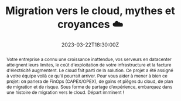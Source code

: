 ---
title: Migration vers le cloud, mythes et croyances ☁️

event: Meetup DevOps Lille
event_url: https://www.meetup.com/devops-lille/events/292131333/

location: Lille (Zenika)
address:
  street: 19 Av. Saint-Maur, La Madeleine
  city: Lille
  region: Hauts-de-France,
  postcode: '59000'
  country: France

summary: Le Cloud n'est pas un long fleuve tranquille..
abstract: "Votre entreprise a connu une croissance inattendue, vos serveurs en datacenter atteignent leurs limites, le coût d'exploitation de votre infrastructure et la facture d'électricité augmentent.
Le cloud fait parti de la solution. 
Ce projet a été assigné à votre équipe voilà ce qu'il pourrait arriver. Pour vous aider à mener à bien ce projet: on parlera de FinOps (CAPEX/OPEX), de gains et pièges du cloud, de plan de migration et de risque.
Sous forme de partage d’expérience, embarquez dans une histoire de migration vers le cloud. Départ imminent !"

date: "2023-03-22T18:30:00Z"
date_end: "2023-03-22T20:30:00Z"
all_day: false

publishDate: "2023-03-18T00:00:00Z"

authors: [David Aparicio]
tags: [Cloud, SRE]

featured: false

image:
  caption: 'Crédits: [**Andrew Neel**](https://unsplash.com/photos/cckf4TsHAuw)'
  focal_point: Right

links:
- icon: binoculars
  icon_pack: fas
  name: Description
  url: https://www.meetup.com/devops-lille/events/292131333/
#- icon: file-alt
#  icon_pack: fas
#  name: Article
#  url: https://blog.ovhcloud.com/ovhcloud-at-touraine-tech/
#  #url: https://blog.devrel.ovh/2022-01-24-touraine-tech/
#- icon: comments
#  icon_pack: fas
#  name: Avis
#  url: https://openfeedback.io/O0JgOh7607hrFK6xomd6/2022-01-21/SIE6sm17zZIewvX5vO9G
url_code: ""
url_pdf: ""
url_slides: ""
url_video: ""

slides: ""
projects: []
---